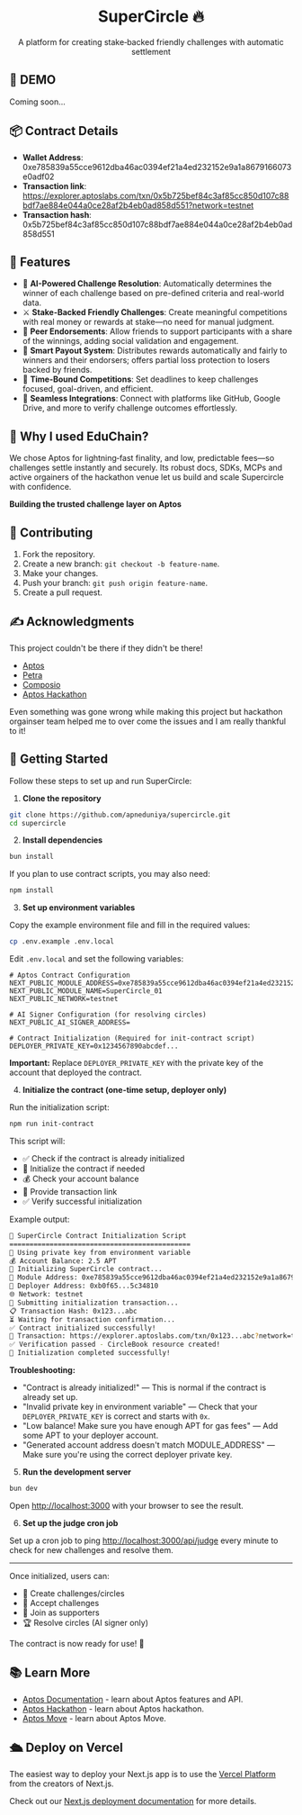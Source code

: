 <h1 align="center">SuperCircle 🔥</h1>

<p align="center">A platform for creating stake‑backed friendly challenges with automatic settlement</p>

## 🎥 DEMO

Coming soon...

## 📦 Contract Details
- **Wallet Address**: 0xe785839a55cce9612dba46ac0394ef21a4ed232152e9a1a8679166073e0adf02
- **Transaction link**: https://explorer.aptoslabs.com/txn/0x5b725bef84c3af85cc850d107c88bdf7ae884e044a0ce28af2b4eb0ad858d551?network=testnet
- **Transaction hash**: 0x5b725bef84c3af85cc850d107c88bdf7ae884e044a0ce28af2b4eb0ad858d551

## 📙 Features
- 🧠 **AI-Powered Challenge Resolution**: Automatically determines the winner of each challenge based on pre-defined criteria and real-world data.
- ⚔️ **Stake-Backed Friendly Challenges**: Create meaningful competitions with real money or rewards at stake—no need for manual judgment.
- 👥 **Peer Endorsements**: Allow friends to support participants with a share of the winnings, adding social validation and engagement.
- 💸 **Smart Payout System**: Distributes rewards automatically and fairly to winners and their endorsers; offers partial loss protection to losers backed by friends.
- 📅 **Time-Bound Competitions**: Set deadlines to keep challenges focused, goal-driven, and efficient.
- 🔗 **Seamless Integrations**: Connect with platforms like GitHub, Google Drive, and more to verify challenge outcomes effortlessly.

## 🤔 Why I used EduChain?
We chose Aptos for lightning‑fast finality, and low, predictable fees—so challenges settle instantly and securely. Its robust docs, SDKs, MCPs and active orgainers of the hackathon venue let us build and scale Supercircle with confidence.

**Building the trusted challenge layer on Aptos**

## 🤗 Contributing
1. Fork the repository.
2. Create a new branch: `git checkout -b feature-name`.
3. Make your changes.
4. Push your branch: `git push origin feature-name`.
5. Create a pull request.

## ✍ Acknowledgments
This project couldn't be there if they didn't be there!
- [Aptos](https://aptos.dev/)
- [Petra](https://petra.app/)
- [Composio](https://composio.dev/)
- [Aptos Hackathon](https://lu.ma/ct5ghfi3?locale=en-IN)

Even something was gone wrong while making this project but hackathon orgainser team helped me to over come the issues and I am really thankful to it!

## 🚀 Getting Started

Follow these steps to set up and run SuperCircle:

1. **Clone the repository**

```bash
git clone https://github.com/apneduniya/supercircle.git
cd supercircle
```

2. **Install dependencies**

```bash
bun install
```

If you plan to use contract scripts, you may also need:

```bash
npm install
```

3. **Set up environment variables**

Copy the example environment file and fill in the required values:

```bash
cp .env.example .env.local
```

Edit `.env.local` and set the following variables:

```env
# Aptos Contract Configuration
NEXT_PUBLIC_MODULE_ADDRESS=0xe785839a55cce9612dba46ac0394ef21a4ed232152e9a1a8679166073e0adf02
NEXT_PUBLIC_MODULE_NAME=SuperCircle_01
NEXT_PUBLIC_NETWORK=testnet

# AI Signer Configuration (for resolving circles)
NEXT_PUBLIC_AI_SIGNER_ADDRESS=

# Contract Initialization (Required for init-contract script)
DEPLOYER_PRIVATE_KEY=0x1234567890abcdef...
```

**Important:** Replace `DEPLOYER_PRIVATE_KEY` with the private key of the account that deployed the contract.

4. **Initialize the contract (one-time setup, deployer only)**

Run the initialization script:

```bash
npm run init-contract
```

This script will:
- ✅ Check if the contract is already initialized
- 🚀 Initialize the contract if needed
- 💰 Check your account balance
- 🔗 Provide transaction link
- ✅ Verify successful initialization

Example output:

```bash
🔧 SuperCircle Contract Initialization Script
=============================================
🔑 Using private key from environment variable
💰 Account Balance: 2.5 APT
🚀 Initializing SuperCircle contract...
📍 Module Address: 0xe785839a55cce9612dba46ac0394ef21a4ed232152e9a1a8679166073e0adf02
👤 Deployer Address: 0xb0f65...5c34810
🌐 Network: testnet
📝 Submitting initialization transaction...
📋 Transaction Hash: 0x123...abc
⏳ Waiting for transaction confirmation...
✅ Contract initialized successfully!
🔗 Transaction: https://explorer.aptoslabs.com/txn/0x123...abc?network=testnet
✅ Verification passed - CircleBook resource created!
🎉 Initialization completed successfully!
```

**Troubleshooting:**
- "Contract is already initialized!" — This is normal if the contract is already set up.
- "Invalid private key in environment variable" — Check that your `DEPLOYER_PRIVATE_KEY` is correct and starts with `0x`.
- "Low balance! Make sure you have enough APT for gas fees" — Add some APT to your deployer account.
- "Generated account address doesn't match MODULE_ADDRESS" — Make sure you're using the correct deployer private key.

5. **Run the development server**

```bash
bun dev
```

Open [http://localhost:3000](http://localhost:3000) with your browser to see the result.

6. **Set up the judge cron job**

Set up a cron job to ping [http://localhost:3000/api/judge](http://localhost:3000/api/judge) every minute to check for new challenges and resolve them.

---

Once initialized, users can:
- 🎯 Create challenges/circles
- 🤝 Accept challenges
- 💪 Join as supporters
- 🏆 Resolve circles (AI signer only)

The contract is now ready for use! 🎉

## 📚 Learn More

- [Aptos Documentation](https://aptos.dev/docs) - learn about Aptos features and API.
- [Aptos Hackathon](https://lu.ma/ct5ghfi3?locale=en-IN) - learn about Aptos hackathon.
- [Aptos Move](https://aptos.dev/move) - learn about Aptos Move.

## 🛳️ Deploy on Vercel

The easiest way to deploy your Next.js app is to use the [Vercel Platform](https://vercel.com/new?utm_medium=default-template&filter=next.js&utm_source=create-next-app&utm_campaign=create-next-app-readme) from the creators of Next.js.

Check out our [Next.js deployment documentation](https://nextjs.org/docs/app/building-your-application/deploying) for more details.

